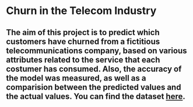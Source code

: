 # Churn in the Telecom Industry
## The aim of this project is to predict which customers have churned from a fictitious telecommunications company, based on various attributes related to the service that each costumer has consumed. Also, the accuracy of the model was measured, as well as a comparision between the predicted values and the actual values. You can find the dataset [here](https://www.kaggle.com/datasets/barun2104/telecom-churn/data).
